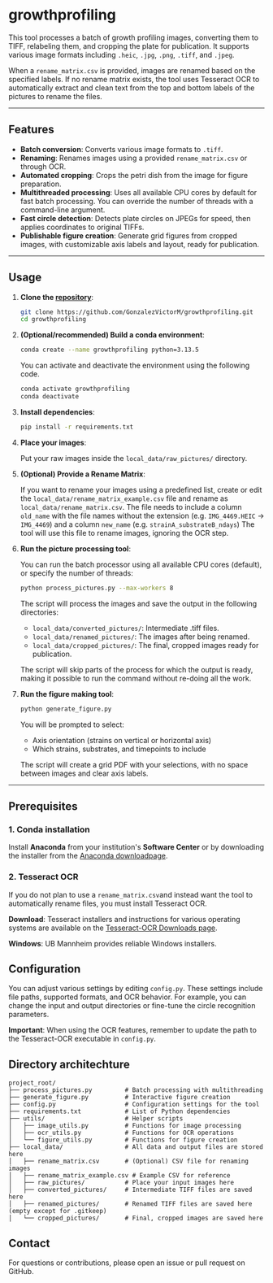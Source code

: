 # growthprofiling

This tool processes a batch of growth profiling images, converting them to TIFF, relabeling them, and cropping the plate for publication. It supports various image formats including `.heic`, `.jpg`, `.png`, `.tiff`, and `.jpeg`.

When a `rename_matrix.csv` is provided, images are renamed based on the specified labels. If no rename matrix exists, the tool uses Tesseract OCR to automatically extract and clean text from the top and bottom labels of the pictures to rename the files.

---

## Features

- **Batch conversion**: Converts various image formats to `.tiff`.
- **Renaming**: Renames images using a provided `rename_matrix.csv` or through OCR.
- **Automated cropping**: Crops the petri dish from the image for figure preparation.
- **Multithreaded processing**: Uses all available CPU cores by default for fast batch processing. You can override the number of threads with a command-line argument.
- **Fast circle detection**: Detects plate circles on JPEGs for speed, then applies coordinates to original TIFFs.
- **Publishable figure creation**: Generate grid figures from cropped images, with customizable axis labels and layout, ready for publication.

---

## Usage

1.  **Clone the [repository](https://github.com/GonzalezVictorM/growthprofiling.git)**:

    ```bash
    git clone https://github.com/GonzalezVictorM/growthprofiling.git
    cd growthprofiling
    ```
    
2.  **(Optional/recommended) Build a conda environment**:

    ```bash
    conda create --name growthprofiling python=3.13.5
    ```

    You can activate and deactivate the environment using the following code.

    ```bash
    conda activate growthprofiling
    conda deactivate
    ```

3.  **Install dependencies**:

    ```bash
    pip install -r requirements.txt
    ```

4.  **Place your images**:

    Put your raw images inside the `local_data/raw_pictures/` directory.

5. **(Optional) Provide a Rename Matrix**: 

    If you want to rename your images using a predefined list, create or edit the `local_data/rename_matrix_example.csv` file and rename as `local_data/rename_matrix.csv`. The file needs to include a column `old_name` with the file names without the extension (e.g. `IMG_4469.HEIC` → `IMG_4469`) and a column `new_name` (e.g. `strainA_substrateB_ndays`) The tool will use this file to rename images, ignoring the OCR step.

6.  **Run the picture processing tool**:

    You can run the batch processor using all available CPU cores (default), or specify the number of threads:

    ```bash
    python process_pictures.py --max-workers 8
    ```
    The script will process the images and save the output in the following directories:
    
    * `local_data/converted_pictures/`: Intermediate .tiff files.
    * `local_data/renamed_pictures/`: The images after being renamed.
    * `local_data/cropped_pictures/`: The final, cropped images ready for publication.
    
    The script will skip parts of the process for which the output is ready, making it possible to run the command without re-doing all the work.

7.  **Run the figure making tool**:

    ```bash
    python generate_figure.py
    ```
    You will be prompted to select:
    
    * Axis orientation (strains on vertical or horizontal axis)
    * Which strains, substrates, and timepoints to include
    
    The script will create a grid PDF with your selections, with no space between images and clear axis labels.

***

## Prerequisites

### 1. Conda installation

Install **Anaconda** from your institution's **Software Center** or by downloading the installer from the [Anaconda downloadpage](https://www.anaconda.com/download).

### 2. Tesseract OCR

If you do not plan to use a `rename_matrix.csv`and instead want the tool to automatically rename files, you must install Tesseract OCR.

**Download**: Tesseract installers and instructions for various operating systems are available on the [Tesseract-OCR Downloads page](https://tesseract-ocr.github.io/tessdoc/Downloads.html).

**Windows**: UB Mannheim provides reliable Windows installers.

## Configuration

You can adjust various settings by editing `config.py`. These settings include file paths, supported formats, and OCR behavior. For example, you can change the input and output directories or fine-tune the circle recognition parameters.

**Important**: When using the OCR features, remember to update the path to the Tesseract-OCR executable in `config.py`.

## Directory architechture

```
project_root/  
├── process_pictures.py         # Batch processing with multithreading
├── generate_figure.py          # Interactive figure creation
├── config.py                   # Configuration settings for the tool
├── requirements.txt            # List of Python dependencies
├── utils/                      # Helper scripts
│   ├── image_utils.py          # Functions for image processing
│   ├── ocr_utils.py            # Functions for OCR operations
│   └── figure_utils.py         # Functions for figure creation
├── local_data/                 # All data and output files are stored here
│   ├── rename_matrix.csv       # (Optional) CSV file for renaming images
│   ├── rename_matrix_example.csv # Example CSV for reference
│   ├── raw_pictures/           # Place your input images here
│   ├── converted_pictures/     # Intermediate TIFF files are saved here
│   ├── renamed_pictures/       # Renamed TIFF files are saved here (empty except for .gitkeep)
│   └── cropped_pictures/       # Final, cropped images are saved here
```

## Contact

For questions or contributions, please open an issue or pull request on GitHub.
